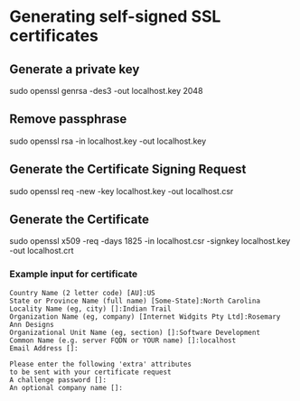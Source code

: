 # Generating self-signed SSL certificates

## Generate a private key

  sudo openssl genrsa -des3 -out localhost.key 2048

## Remove passphrase

  sudo openssl rsa -in localhost.key -out localhost.key

## Generate the Certificate Signing Request

  sudo openssl req -new -key localhost.key -out localhost.csr

## Generate the Certificate

  sudo openssl x509 -req -days 1825 -in localhost.csr -signkey localhost.key -out localhost.crt

### Example input for certificate

```
Country Name (2 letter code) [AU]:US
State or Province Name (full name) [Some-State]:North Carolina
Locality Name (eg, city) []:Indian Trail
Organization Name (eg, company) [Internet Widgits Pty Ltd]:Rosemary Ann Designs
Organizational Unit Name (eg, section) []:Software Development
Common Name (e.g. server FQDN or YOUR name) []:localhost
Email Address []:

Please enter the following 'extra' attributes
to be sent with your certificate request
A challenge password []:
An optional company name []:
```
